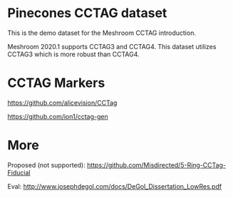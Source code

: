 # Pinecones CCTAG dataset

This is the demo dataset for the Meshroom CCTAG introduction.

Meshroom 2020.1 supports CCTAG3 and CCTAG4. This dataset utilizes CCTAG3 which is more robust than CCTAG4.

# CCTAG Markers

https://github.com/alicevision/CCTag

https://github.com/ion1/cctag-gen

# More

Proposed (not supported):
https://github.com/Misdirected/5-Ring-CCTag-Fiducial

Eval: http://www.josephdegol.com/docs/DeGol_Dissertation_LowRes.pdf
